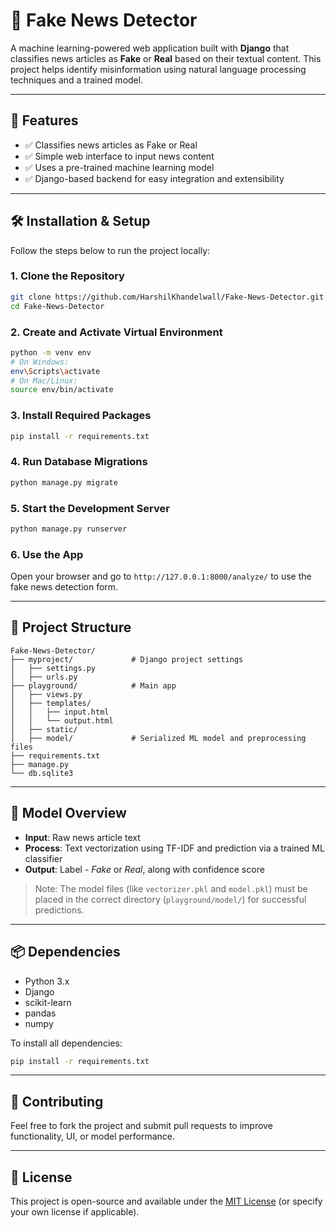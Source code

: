 # 📰 Fake News Detector

A machine learning-powered web application built with **Django** that classifies news articles as **Fake** or **Real** based on their textual content. This project helps identify misinformation using natural language processing techniques and a trained model.

---

## 🚀 Features

- ✅ Classifies news articles as Fake or Real
- ✅ Simple web interface to input news content
- ✅ Uses a pre-trained machine learning model
- ✅ Django-based backend for easy integration and extensibility

---

## 🛠️ Installation & Setup

Follow the steps below to run the project locally:

### 1. Clone the Repository
```bash
git clone https://github.com/HarshilKhandelwall/Fake-News-Detector.git
cd Fake-News-Detector
```

### 2. Create and Activate Virtual Environment
```bash
python -m venv env
# On Windows:
env\Scripts\activate
# On Mac/Linux:
source env/bin/activate
```

### 3. Install Required Packages
```bash
pip install -r requirements.txt
```

### 4. Run Database Migrations
```bash
python manage.py migrate
```

### 5. Start the Development Server
```bash
python manage.py runserver
```

### 6. Use the App
Open your browser and go to `http://127.0.0.1:8000/analyze/` to use the fake news detection form.

---

## 📁 Project Structure

```
Fake-News-Detector/
├── myproject/             # Django project settings
│   ├── settings.py
│   ├── urls.py
├── playground/            # Main app
│   ├── views.py
│   ├── templates/
│   │   ├── input.html
│   │   └── output.html
│   ├── static/
│   ├── model/             # Serialized ML model and preprocessing files
├── requirements.txt
├── manage.py
└── db.sqlite3
```

---

## 🧠 Model Overview

- **Input**: Raw news article text
- **Process**: Text vectorization using TF-IDF and prediction via a trained ML classifier
- **Output**: Label - *Fake* or *Real*, along with confidence score

> Note: The model files (like `vectorizer.pkl` and `model.pkl`) must be placed in the correct directory (`playground/model/`) for successful predictions.

---

## 📦 Dependencies

- Python 3.x  
- Django  
- scikit-learn  
- pandas  
- numpy  

To install all dependencies:
```bash
pip install -r requirements.txt
```

---

## 🤝 Contributing

Feel free to fork the project and submit pull requests to improve functionality, UI, or model performance.

---

## 📄 License

This project is open-source and available under the [MIT License](LICENSE) (or specify your own license if applicable).
